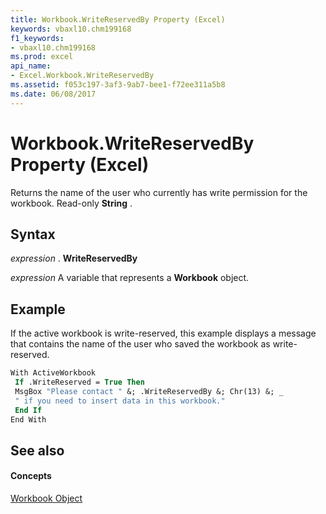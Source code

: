 ```yaml
---
title: Workbook.WriteReservedBy Property (Excel)
keywords: vbaxl10.chm199168
f1_keywords:
- vbaxl10.chm199168
ms.prod: excel
api_name:
- Excel.Workbook.WriteReservedBy
ms.assetid: f053c197-3af3-9ab7-bee1-f72ee311a5b8
ms.date: 06/08/2017
---
```



# Workbook.WriteReservedBy Property (Excel)

Returns the name of the user who currently has write permission for the workbook. Read-only  **String** .


## Syntax

 _expression_ . **WriteReservedBy**

 _expression_ A variable that represents a **Workbook** object.


## Example

If the active workbook is write-reserved, this example displays a message that contains the name of the user who saved the workbook as write-reserved.


```vb
With ActiveWorkbook 
 If .WriteReserved = True Then 
 MsgBox "Please contact " &; .WriteReservedBy &; Chr(13) &; _ 
 " if you need to insert data in this workbook." 
 End If 
End With
```


## See also


#### Concepts


[Workbook Object](workbook-object-excel.md)

